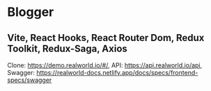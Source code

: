 # Blogger
## Vite, React Hooks, React Router Dom, Redux Toolkit, Redux-Saga, Axios
Clone:   https://demo.realworld.io/#/,
API:     https://api.realworld.io/api,
Swagger: https://realworld-docs.netlify.app/docs/specs/frontend-specs/swagger
